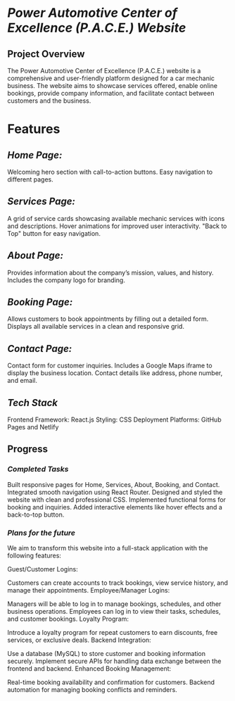 # ***Power Automotive Center of Excellence (P.A.C.E.) Website*** #


## **Project Overview** ##
The Power Automotive Center of Excellence (P.A.C.E.) website is a comprehensive and user-friendly platform designed for a car mechanic business. The website aims to showcase services offered, enable online bookings, provide company information, and facilitate contact between customers and the business.

# **Features** #
## *Home Page:* ##

Welcoming hero section with call-to-action buttons.
Easy navigation to different pages.

## *Services Page:* ##

A grid of service cards showcasing available mechanic services with icons and descriptions.
Hover animations for improved user interactivity.
"Back to Top" button for easy navigation.

## *About Page:* ##

Provides information about the company’s mission, values, and history.
Includes the company logo for branding.

## *Booking Page:* ##

Allows customers to book appointments by filling out a detailed form.
Displays all available services in a clean and responsive grid.

## *Contact Page:* ##

Contact form for customer inquiries.
Includes a Google Maps iframe to display the business location.
Contact details like address, phone number, and email.

## *Tech Stack* ##
Frontend Framework: React.js
Styling: CSS
Deployment Platforms: GitHub Pages and Netlify


## **Progress** ##
### *Completed Tasks* ###
Built responsive pages for Home, Services, About, Booking, and Contact.
Integrated smooth navigation using React Router.
Designed and styled the website with clean and professional CSS.
Implemented functional forms for booking and inquiries.
Added interactive elements like hover effects and a back-to-top button.

### *Plans for the future* ###

We aim to transform this website into a full-stack application with the following features:

Guest/Customer Logins:

Customers can create accounts to track bookings, view service history, and manage their appointments.
Employee/Manager Logins:

Managers will be able to log in to manage bookings, schedules, and other business operations.
Employees can log in to view their tasks, schedules, and customer bookings.
Loyalty Program:

Introduce a loyalty program for repeat customers to earn discounts, free services, or exclusive deals.
Backend Integration:

Use a database (MySQL) to store customer and booking information securely.
Implement secure APIs for handling data exchange between the frontend and backend.
Enhanced Booking Management:

Real-time booking availability and confirmation for customers.
Backend automation for managing booking conflicts and reminders.